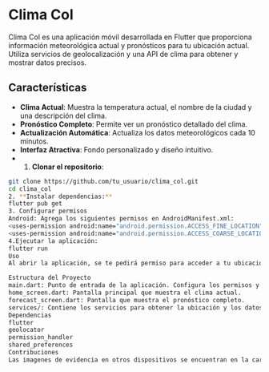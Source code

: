 # Clima Col

Clima Col es una aplicación móvil desarrollada en Flutter que proporciona información meteorológica actual y pronósticos para tu ubicación actual. Utiliza servicios de geolocalización y una API de clima para obtener y mostrar datos precisos.

## Características

- **Clima Actual**: Muestra la temperatura actual, el nombre de la ciudad y una descripción del clima.
- **Pronóstico Completo**: Permite ver un pronóstico detallado del clima.
- **Actualización Automática**: Actualiza los datos meteorológicos cada 10 minutos.
- **Interfaz Atractiva**: Fondo personalizado y diseño intuitivo.
- 1. **Clonar el repositorio**:
 ```bash
 git clone https://github.com/tu_usuario/clima_col.git
 cd clima_col
2. **Instalar dependencias:**
flutter pub get
3. Configurar permisos
Android: Agrega los siguientes permisos en AndroidManifest.xml:
<uses-permission android:name="android.permission.ACCESS_FINE_LOCATION" />
<uses-permission android:name="android.permission.ACCESS_COARSE_LOCATION" />
4.Ejecutar la aplicación:
flutter run
Uso
Al abrir la aplicación, se te pedirá permiso para acceder a tu ubicación. Una vez concedido, la aplicación mostrará el clima actual de tu ubicación. Puedes actualizar los datos manualmente o ver el pronóstico completo utilizando los botones disponibles.

Estructura del Proyecto
main.dart: Punto de entrada de la aplicación. Configura los permisos y las rutas.
home_screen.dart: Pantalla principal que muestra el clima actual.
forecast_screen.dart: Pantalla que muestra el pronóstico completo.
services/: Contiene los servicios para obtener la ubicación y los datos meteorológicos.
Dependencias
flutter
geolocator
permission_handler
shared_preferences
Contribuciones
Las imagenes de evidencia en otros dispositivos se encuentran en la carpeta assets/dispostivos.

